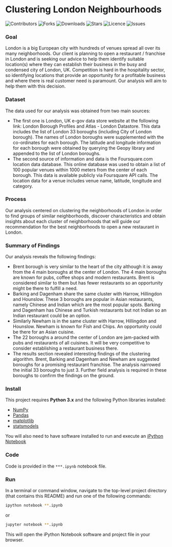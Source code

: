 # Clustering London Neighbourhoods


![Contributors](https://img.shields.io/github/contributors/walidsi/analyze-AB-test-result?style=plastic)
![Forks](https://img.shields.io/github/forks/walidsi/analyze-AB-test-result)
![Downloads](https://img.shields.io/github/downloads/walidsi/analyze-AB-test-result/total)
![Stars](https://img.shields.io/github/stars/walidsi/analyze-AB-test-result)
![Licence](https://img.shields.io/github/license/walidsi/analyze-AB-test-result)
![Issues](https://img.shields.io/github/issues/walidsi/analyze-AB-test-result)


### Goal
London is a big European city with hundreds of venues spread all over its many neighborhoods. 
Our client is planning to open a restaurant / franchise in London and is seeking our advice to help them identify suitable location(s) where they can establish their business in the busy and condensed city of London, UK.
Competition is hard in the hospitality sector, so identifying locations that provide an opportunity for a profitable business and where there is real customer need is paramount.
Our analysis will aim to help them with this decision.

### Dataset
The data used for our analysis was obtained from two main sources:
- The first one is London, UK e-gov data store website at the following link: London Borough Profiles and Atlas - London Datastore.  This data includes the list of London 33 boroughs (including City of London borough). The names of London boroughs were supplemented with the co-ordinates for each borough. The latitude and longitude information for each borough were obtained by querying the Geopy library and appended to the list of London boroughs.
- The second source of information and data is the Foursquare.com location data database. This online database was used to obtain a list of 100 popular venues within 1000 meters from the center of each borough. This data is available publicly via Foursquare API calls. The location data for a venue includes venue name, latitude, longitude and category.
 

### Process
Our analysis centered on clustering the neighborhoods of London in order to find groups of similar neighborhoods, discover characteristics and obtain insights about each cluster of neighborhoods that will guide our recommendation for the best neighborhoods to open a new restaurant in London.

### Summary of Findings
Our analysis reveals the following findings:
- Brent borough is very similar to the heart of the city although it is away from the 4 main boroughs at the center of London. The 4 main boroughs are known for pubs, coffee shops and modern restaurants. Brent is considered similar to them but has fewer restaurants so an opportunity might be there to fulfill a need.
- Barking and Dagenham share the same cluster with Harrow, Hillingdon and Hounslow.  These 3 boroughs are popular in Asian restaurants, namely Chinese and Indian which are the most popular spots. Barking and Dagenham has Chinese and Turkish restaurants but not Indian so an Indian restaurant could be an option. 
- Similarly Newham is in the same cluster with Harrow, Hillingdon and Hounslow. Newham is known for Fish and Chips. An opportunity could be there for an Asian cuisine.
- The 22 boroughs a around the center of London are jam-packed with pubs and restaurants of all cuisines. It will be very competitive to consider establishing a restaurant business there.
- The results section revealed interesting findings of the clustering algorithm. Brent, Barking and Dagenham and Newham are suggested boroughs for a promising restaurant franchise. The analysis narrowed the initial 33 boroughs to just 3. Further field analysis is required in these boroughs to confirm the findings on the ground.

### Install
This project requires **Python 3.x** and the following Python libraries installed:
- [NumPy](http://www.numpy.org)
- [Pandas](http://pandas.pydata.org)
- [matplotlib](http://matplotlib.org)
- [statsmodels](https://www.statsmodels.org)

You will also need to have software installed to run and execute an [iPython Notebook](http://ipython.org/notebook.html)

### Code
Code is provided in the `***.ipynb` notebook file.

### Run
In a terminal or command window, navigate to the top-level project directory (that contains this README) and run one of the following commands:

```bash
ipython notebook **.ipynb
```  
or
```bash
jupyter notebook **.ipynb
```

This will open the iPython Notebook software and project file in your browser.


